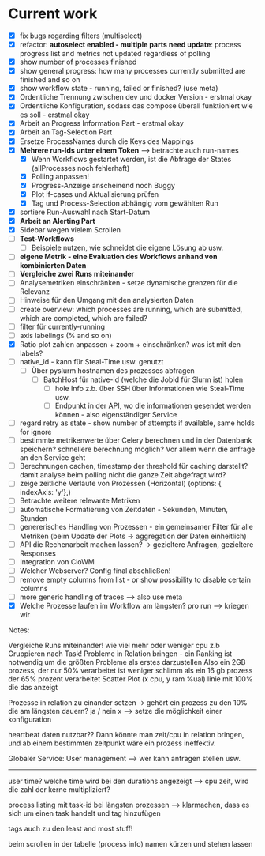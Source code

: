 # Current work
- [x] fix bugs regarding filters (multiselect) 
- [x] refactor: **autoselect enabled - multiple parts need update**: process progress list and metrics not updated regardless of polling
- [x] show number of processes finished
- [x] show general progress: how many processes currently submitted are finished and so on
- [x] show workflow state - running, failed or finished? (use meta)
- [x] Ordentliche Trennung zwischen dev und docker Version - erstmal okay
- [x] Ordentliche Konfiguration, sodass das compose überall funktioniert wie es soll - erstmal okay
- [x] Arbeit an Progress Information Part - erstmal okay
- [x] Arbeit an Tag-Selection Part
- [x] Ersetze ProcessNames durch die Keys des Mappings
- [x] **Mehrere run-Ids unter einem Token** --> betrachte auch run-names
  - [x] Wenn Workflows gestartet werden, ist die Abfrage der States (allProcesses noch fehlerhaft)
  - [x] Polling anpassen!
  - [x] Progress-Anzeige anscheinend noch Buggy
  - [x] Plot if-cases und Aktualisierung prüfen
  - [x] Tag und Process-Selection abhängig vom gewählten Run  
- [x] sortiere Run-Auswahl nach Start-Datum 
- [x] **Arbeit an Alerting Part**
- [x] Sidebar wegen vielem Scrollen
- [ ] **Test-Workflows** 
  - [ ] Beispiele nutzen, wie schneidet die eigene Lösung ab usw.
- [ ] **eigene Metrik - eine Evaluation des Workflows anhand von kombinierten Daten** 
- [ ] **Vergleiche zwei Runs miteinander** 
- [ ] Analysemetriken einschränken - setze dynamische grenzen für die Relevanz
- [ ] Hinweise für den Umgang mit den analysierten Daten
- [ ] create overview: which processes are running, which are submitted, which are completed, which are failed?
- [ ] filter für currently-running
- [ ] axis labelings (% and so on)
- [x] Ratio plot zahlen anpassen + zoom + einschränken? was ist mit den labels?
- [ ] native_id - kann für Steal-Time usw. genutzt
  - [ ] Über pyslurm hostnamen des prozesses abfragen
    - [ ] BatchHost für native-id (welche die JobId für Slurm ist) holen
      - [ ] hole Info z.b. über SSH über Informationen wie Steal-Time usw.
      - [ ] Endpunkt in der API, wo die informationen gesendet werden können - also eigenständiger Service
- [ ] regard retry as state - show number of attempts if available, same holds for ignore
- [ ] bestimmte metrikenwerte über Celery berechnen und in der Datenbank speichern? schnellere berechnung möglich? Vor allem wenn die anfrage an den Service geht
- [ ] Berechnungen cachen, timestamp der threshold für caching darstellt? damit analyse beim polling nicht die ganze Zeit abgefragt wird?
- [ ] zeige zeitliche Verläufe von Prozessen (Horizontal) (options: { indexAxis: 'y'},)
- [ ] Betrachte weitere relevante Metriken
- [ ] automatische Formatierung von Zeitdaten - Sekunden, Minuten, Stunden
- [ ] genererisches Handling von Prozessen - ein gemeinsamer Filter für alle Metriken (beim Update der Plots -> aggregation der Daten einheitlich)
- [ ] API die Rechenarbeit machen lassen? -> gezieltere Anfragen, gezieltere Responses
- [ ] Integration von CloWM
- [ ] Welcher Webserver? Config final abschließen!
- [ ] remove empty columns from list - or show possibility to disable certain columns  
- [ ] more generic handling of traces --> also use meta
- [x] Welche Prozesse laufen im Workflow am längsten?  pro run --> kriegen wir

Notes:


Vergleiche Runs miteinander! wie viel mehr oder weniger cpu z.b 
Gruppieren nach Task!
Probleme in Relation bringen - ein Ranking ist notwendig um die größten Probleme als erstes darzustellen
Also ein 2GB prozess, der nur 50% verarbeitet ist weniger schlimm als ein 16 gb prozess der 65% prozent verarbeitet
Scatter Plot (x cpu, y ram %ual) linie mit 100% die das anzeigt

Prozesse in relation zu einander setzen -> gehört ein prozess zu den 10% die am längsten dauern? ja / nein
x --> setze die möglichkeit einer konfiguration

heartbeat daten nutzbar??
Dann könnte man zeit/cpu in relation bringen, und ab einem bestimmten zeitpunkt wäre ein prozess ineffektiv.


Globaler Service: User management --> wer kann anfragen stellen usw. 


____

user time? welche time wird bei den durations angezeigt
--> cpu zeit, wird die zahl der kerne multipliziert? 

process listing mit task-id bei längsten prozessen --> klarmachen, dass es sich um einen task handelt und tag hinzufügen

tags auch zu den least and most stuff!

beim scrollen in der tabelle (process info) namen kürzen und stehen lassen